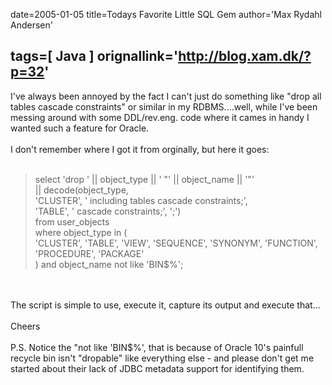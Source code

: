 date=2005-01-05
title=Todays Favorite Little SQL Gem
author='Max Rydahl Andersen'

tags=[ Java ]
orignallink='http://blog.xam.dk/?p=32'
---
<div>
<p>I've always been annoyed by the fact I can't just do something like "drop all tables cascade constraints" or similar in my RDBMS....well, while I've been messing around with some DDL/rev.eng. code where it cames in handy I wanted such a feature for Oracle. <br><br>
I don't remember where I got it from orginally, but here it goes:<br><br></p>
<blockquote>select 'drop ' || object_type || ' "' || object_name || '"'<br>
  || decode(object_type,<br>
       'CLUSTER', ' including tables cascade constraints;',<br>
       'TABLE', ' cascade constraints;',  ';')<br>
from user_objects<br>
where object_type in (<br>
  'CLUSTER', 'TABLE', 'VIEW', 'SEQUENCE', 'SYNONYM', 'FUNCTION',<br>
  'PROCEDURE', 'PACKAGE'<br>
) and object_name not like 'BIN$%';</blockquote>
<br><br>
The script is simple to use, execute it, capture its output and execute that...<br><br>
Cheers<br><br>
P.S. Notice the "not like 'BIN$%', that is because of Oracle 10's painfull recycle bin isn't "dropable" like everything else - and please don't get me started about their lack of JDBC metadata support for identifying them.</div>
